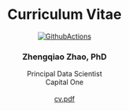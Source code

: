 <div align="center">

# **Curriculum Vitae**

<div align="center">
  <a href="https://github.com/z2e2/cv">
    <img alt="GithubActions" src="https://github.com/z2e2/cv/workflows/build_cv/badge.svg" />
  </a>
</div>

### Zhengqiao Zhao, PhD<br/>
Principal Data Scientist<br/>
Capital One<br/><br/>
[cv.pdf](https://z2e2.github.io/cv/)


</div>
